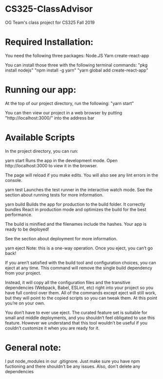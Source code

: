 # CS325-ClassAdvisor
OG Team's class project for CS325 Fall 2019

# Required Installation:
You need the following three packages:
Node.JS
Yarn
create-react-app

You can install those three with the following terminal commands:
"pkg install nodejs"
"npm install -g yarn"
"yarn global add create-react-app"

# Running our app:
At the top of our project directory, run the following:
"yarn start"

You can then view our project in a web browser by putting "http://localhost:3000/" into the address bar


# Available Scripts
In the project directory, you can run:

yarn start
Runs the app in the development mode.
Open http://localhost:3000 to view it in the browser.

The page will reload if you make edits.
You will also see any lint errors in the console.

yarn test
Launches the test runner in the interactive watch mode.
See the section about running tests for more information.

yarn build
Builds the app for production to the build folder.
It correctly bundles React in production mode and optimizes the build for the best performance.

The build is minified and the filenames include the hashes.
Your app is ready to be deployed!

See the section about deployment for more information.

yarn eject
Note: this is a one-way operation. Once you eject, you can’t go back!

If you aren’t satisfied with the build tool and configuration choices, you can eject at any time. This command will remove the single build dependency from your project.

Instead, it will copy all the configuration files and the transitive dependencies (Webpack, Babel, ESLint, etc) right into your project so you have full control over them. All of the commands except eject will still work, but they will point to the copied scripts so you can tweak them. At this point you’re on your own.

You don’t have to ever use eject. The curated feature set is suitable for small and middle deployments, and you shouldn’t feel obligated to use this feature. However we understand that this tool wouldn’t be useful if you couldn’t customize it when you are ready for it.

# General note:
I put node_modules in our .gitignore. Just make sure you have npm fuctioning and there shouldn't be any issues. Also, don't delete any dependencies
